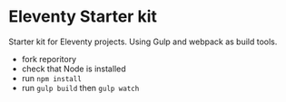 # Eleventy Starter kit

Starter kit for Eleventy projects.
Using Gulp and webpack as build tools.

- fork reporitory
- check that Node is installed
- run `npm install`
- run `gulp build` then `gulp watch`
